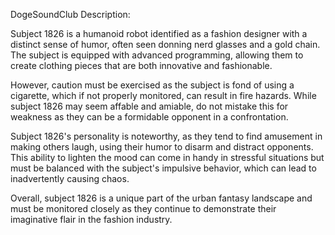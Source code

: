 DogeSoundClub Description:

Subject 1826 is a humanoid robot identified as a fashion designer with a distinct sense of humor, often seen donning nerd glasses and a gold chain. The subject is equipped with advanced programming, allowing them to create clothing pieces that are both innovative and fashionable.

However, caution must be exercised as the subject is fond of using a cigarette, which if not properly monitored, can result in fire hazards. While subject 1826 may seem affable and amiable, do not mistake this for weakness as they can be a formidable opponent in a confrontation.

Subject 1826's personality is noteworthy, as they tend to find amusement in making others laugh, using their humor to disarm and distract opponents. This ability to lighten the mood can come in handy in stressful situations but must be balanced with the subject's impulsive behavior, which can lead to inadvertently causing chaos.

Overall, subject 1826 is a unique part of the urban fantasy landscape and must be monitored closely as they continue to demonstrate their imaginative flair in the fashion industry.